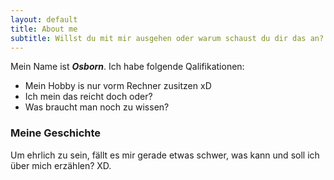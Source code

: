 ```yaml
---
layout: default
title: About me
subtitle: Willst du mit mir ausgehen oder warum schaust du dir das an?
---
```


Mein Name ist ***Osborn***. Ich habe folgende Qalifikationen:

- Mein Hobby is nur vorm Rechner zusitzen xD
- Ich mein das reicht doch oder?
- Was braucht man noch zu wissen?

### Meine Geschichte

Um ehrlich zu sein, fällt es mir gerade etwas schwer, was kann und soll ich über mich erzählen? XD.
